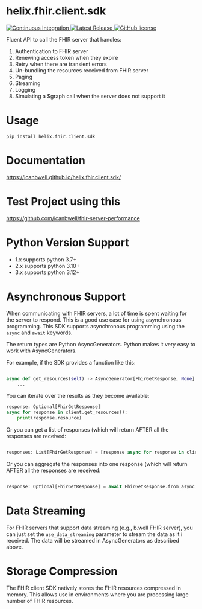 # helix.fhir.client.sdk

<p align="left">
  <a href="https://github.com/icanbwell/helix.fhir.client.sdk/actions">
    <img src="https://github.com/icanbwell/helix.fhir.client.sdk/workflows/Build%20and%20Test/badge.svg"
         alt="Continuous Integration">
  </a>
  <a href="https://github.com/icanbwell/helix.fhir.client.sdk/releases/latest">
    <img src="https://img.shields.io/github/v/release/icanbwell/helix.fhir.client.sdk?display_name=tag"
          alt="Latest Release">
  </a>
  <a href="https://github.com/icanbwell/helix.fhir.client.sdk/blob/main/LICENSE">
    <img src="https://img.shields.io/badge/license-Apache%202-blue"
         alt="GitHub license">
  </a>
</p>

Fluent API to call the FHIR server that handles:

1. Authentication to FHIR server
2. Renewing access token when they expire
3. Retry when there are transient errors
4. Un-bundling the resources received from FHIR server
5. Paging
6. Streaming
7. Logging
8. Simulating a $graph call when the server does not support it


# Usage
`pip install helix.fhir.client.sdk`

# Documentation
https://icanbwell.github.io/helix.fhir.client.sdk/

# Test Project using this
https://github.com/icanbwell/fhir-server-performance

# Python Version Support
* 1.x supports python 3.7+ 
* 2.x supports python 3.10+
* 3.x supports python 3.12+

# Asynchronous Support
When communicating with FHIR servers, a lot of time is spent waiting for the server to respond. 
This is a good use case for using asynchronous programming. 
This SDK supports asynchronous programming using the `async` and `await` keywords.

The return types are Python AsyncGenerators.  Python makes it very easy to work with AsyncGenerators.

For example, if the SDK provides a function like this:
```python

async def get_resources(self) -> AsyncGenerator[FhirGetResponse, None]:
    ...
```

You can iterate over the results as they become available:
```python
response: Optional[FhirGetResponse]
async for response in client.get_resources():
    print(response.resource)
```

Or you can get a list of responses (which will return AFTER all the responses are received:
```python

responses: List[FhirGetResponse] = [response async for response in client.get_resources()]
```

Or you can aggregate the responses into one response (which will return AFTER all the responses are received:
```python

response: Optional[FhirGetResponse] = await FhirGetResponse.from_async_generator(client.get_resources())
```

# Data Streaming
For FHIR servers that support data streaming (e.g., b.well FHIR server), you can just set the `use_data_streaming` parameter to stream the data as it i received.
The data will be streamed in AsyncGenerators as described above.

# Storage Compression
The FHIR client SDK natively stores the FHIR resources compressed in memory.  This allows use in environments where you are processing large number of FHIR resources.
